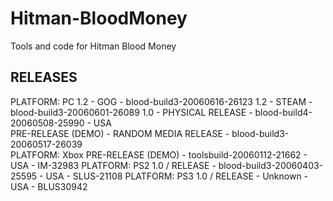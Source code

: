 # Hitman-BloodMoney
Tools and code for Hitman Blood Money

## RELEASES
PLATFORM: PC
	1.2	- GOG - blood-build3-20060616-26123
	1.2	- STEAM - blood-build3-20060601-26089
	1.0 - PHYSICAL RELEASE - blood-build4-20060508-25990 - USA		
	PRE-RELEASE	(DEMO) - RANDOM MEDIA RELEASE - blood-build3-20060517-26039		
PLATFORM: Xbox
 	PRE-RELEASE	(DEMO) - toolsbuild-20060112-21662 - USA - IM-32983
PLATFORM: PS2
	1.0 / RELEASE - blood-build3-20060403-25595 - USA - SLUS-21108
PLATFORM: PS3
	1.0 / RELEASE - Unknown - USA - BLUS30942
